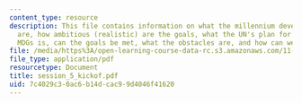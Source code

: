 ```yaml
---
content_type: resource
description: This file contains information on what the millennium development goals
  are, how ambitious (realistic) are the goals, what the UN's plan for achieving the
  MDGs is, can the goals be met, what the obstacles are, and how can we tackle them?
file: /media/https%3A/open-learning-course-data-rc.s3.amazonaws.com/11-479-water-and-sanitation-infrastructure-planning-in-developing-countries-spring-2005/7c4029c30ac6b14dcac99d4046f41620_session_5_kickof.pdf
file_type: application/pdf
resourcetype: Document
title: session_5_kickof.pdf
uid: 7c4029c3-0ac6-b14d-cac9-9d4046f41620
---
```


